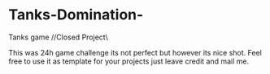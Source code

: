 Tanks-Domination-
=================

Tanks game //Closed Project\\

This was 24h game challenge its not perfect but however its nice shot.
Feel free to use it as template for your projects just leave credit and mail me.
